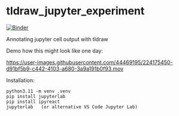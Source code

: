 # tldraw_jupyter_experiment

[![Binder](https://mybinder.org/badge_logo.svg)](https://mybinder.org/v2/gh/kolibril13/jupyter-tldraw/HEAD?labpath=example_notebook.ipynb)

Annotating jupyter cell output with tldraw

Demo how this might look like one day:

https://user-images.githubusercontent.com/44469195/224175450-d91bf5b9-c442-4103-a680-3a9a191b0f93.mov


Installation:
```
python3.11 -m venv .venv
pip install jupyterlab
pip install ipyreact
jupyterlab   (or alternative VS Code Jupyter Lab)
```